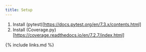 ```yaml
---
title: Setup
---
```

1. Install (pytest)[https://docs.pytest.org/en/7.3.x/contents.html]
2. Install (Coverage.py)[https://coverage.readthedocs.io/en/7.2.7/index.html]


{% include links.md %}
